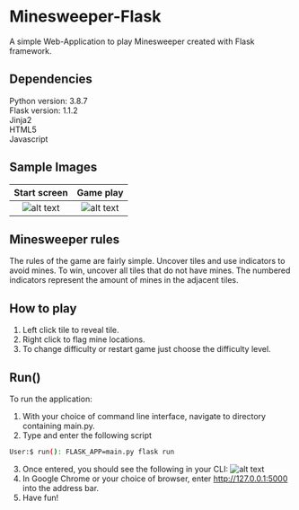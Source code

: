 # Minesweeper-Flask
 
 A simple Web-Application to play Minesweeper created with Flask framework.
 
 ## Dependencies
 
 Python version: 3.8.7  
 Flask version: 1.1.2  
 Jinja2  
 HTML5  
 Javascript  
 
 ## Sample Images
 Start screen                 |  Game play
 :-------------------------:|:-------------------------:
 ![alt text](https://github.com/RasbeeTech/Minesweeper_Flask/blob/main/readme_images/sample_image_1.png)  |  ![alt text](https://github.com/RasbeeTech/Minesweeper_Flask/blob/main/readme_images/sample_image_2.png)
 
 ## Minesweeper rules
 The rules of the game are fairly simple.  Uncover tiles and use indicators to avoid mines.  To win, uncover all tiles that do not have mines.  The numbered indicators represent the amount of mines in the adjacent tiles.
 
 ## How to play
 1. Left click tile to reveal tile.  
 2. Right click to flag mine locations.  
 3. To change difficulty or restart game just choose the difficulty level.
 
 ## Run()
 To run the application:
 1. With your choice of command line interface, navigate to directory containing main.py.
 2. Type and enter the following script
 ```bash
 User:$ run(): FLASK_APP=main.py flask run
 ```
 3. Once entered, you should see the following in your CLI:
 ![alt text](https://github.com/RasbeeTech/Minesweeper_Flask/blob/main/readme_images/sample_image_3.png)
 4. In Google Chrome or your choice of browser, enter http://127.0.0.1:5000 into the address bar.
 5. Have fun!
 

